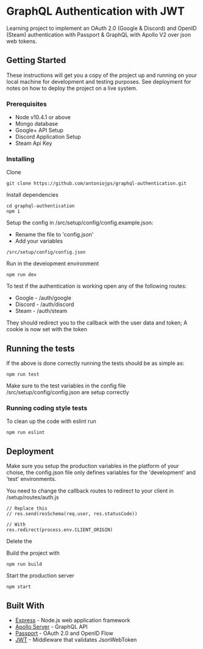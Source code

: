 # GraphQL Authentication with JWT

Learning project to implement an OAuth 2.0 (Google & Discord) and OpenID (Steam) authentication with Passport & GraphQL with Apollo V2 over json web tokens.
## Getting Started

These instructions will get you a copy of the project up and running on your local machine for development and testing purposes. See deployment for notes on how to deploy the project on a live system.

### Prerequisites

* Node v10.4.1 or above
* Mongo database
* Google+ API Setup
* Discord Application Setup
* Steam Api Key

### Installing

Clone

```
git clone https://github.com/antoniojps/graphql-authentication.git
```

Install dependencies

```
cd graphql-authentication
npm i
```

Setup the config in /src/setup/config/config.example.json:
* Rename the file to 'config.json'
* Add your variables

```
/src/setup/config/config.json
```

Run in the development environment

```
npm run dev
```

To test if the authentication is working open any of the following routes:
* Google - /auth/google
* Discord - /auth/discord
* Steam - /auth/steam

They should redirect you to the callback with the user data and token; A cookie is now set with the token

## Running the tests

If the above is done correctly running the tests should be as simple as:

```
npm run test
```

Make sure to the test variables in the config file /src/setup/config/config.json are setup correctly

### Running coding style tests

To clean up the code with eslint run

```
npm run eslint
```

## Deployment

Make sure you setup the production variables in the platform of your choise, the config.json file only defines variables for the 'development' and 'test' environments.

You need to change the callback routes to redirect to your client in /setup/routes/auth.js

```
// Replace this
// res.send(resSchema(req.user, res.statusCode))

// With
res.redirect(process.env.CLIENT_ORIGIN)
```

Delete the

Build the project with
```
npm run build
```

Start the production server
```
npm start
```

## Built With
* [Express](https://rometools.github.io/rome/) - Node.js web application framework
* [Apollo Server](https://www.apollographql.com/docs/apollo-server/) - GraphQL API
* [Passport](http://www.passportjs.org/) - OAuth 2.0 and OpenID Flow
* [JWT](https://github.com/auth0/express-jwt) - Middleware that validates JsonWebToken
